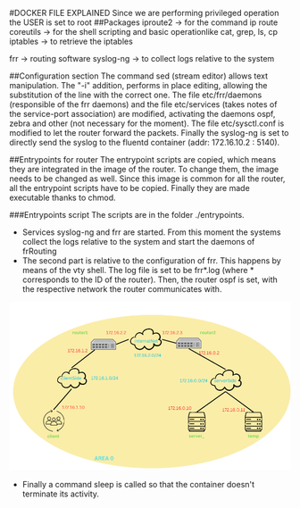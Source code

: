 #DOCKER FILE EXPLAINED
Since we are performing privileged operation the USER is set to root
##Packages
iproute2 -> for the command ip route
coreutils -> for the shell scripting and basic operationlike cat, grep, ls, cp
iptables -> to retrieve the iptables

frr -> routing software
syslog-ng -> to collect logs relative to the system

##Configuration section
The command sed (stream editor) allows text manipulation. The "-i" addition, performs in place editing, allowing the substitution of the line with the correct one.
The file etc/frr/daemons (responsible of the frr daemons) and the file etc/services (takes notes of the service-port association) are modified, activating the daemons ospf, zebra and other (not necessary for the moment).
The file etc/sysctl.conf is modified to let the router forward the packets.
Finally the syslog-ng is set to directly send the syslog to the fluentd container (addr: 172.16.10.2 : 5140).

##Entrypoints for router
The entrypoint scripts are copied, which means they are integrated in the image of the router. To change them, the image needs to be changed as well. Since this image is common for all the router, all the entrypoint scripts have to be copied.
Finally they are made executable thanks to chmod.

###Entrypoints script
The scripts are in the folder ./entrypoints.
* Services syslog-ng and frr are started. From this moment the systems collect the logs relative to the system and start the daemons of frRouting
* The second part is relative to the configuration of frr. This happens by means of the vty shell. The log file is set to be frr*.log (where * corresponds to the ID of the router). Then, the router ospf is set, with the respective network the router communicates with.

![architecture](./../images/architecture_temp2.png)

* Finally a command sleep is called so that the container doesn't terminate its activity.
